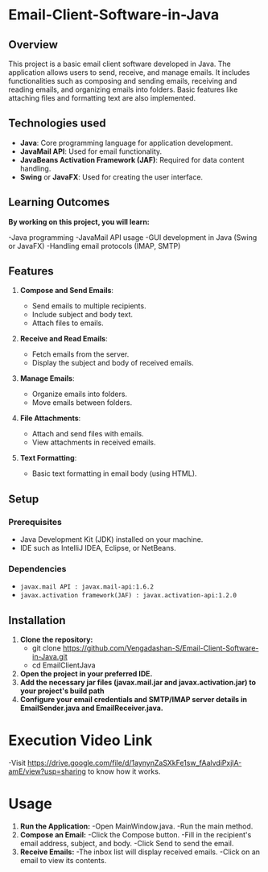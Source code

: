 # Email-Client-Software-in-Java

## Overview

This project is a basic email client software developed in Java. The application allows users to send, receive, and manage emails. It includes functionalities such as composing and sending emails, receiving and reading emails, and organizing emails into folders. Basic features like attaching files and formatting text are also implemented.

## Technologies used

- **Java**: Core programming language for application development.
- **JavaMail API**: Used for email functionality.
- **JavaBeans Activation Framework (JAF)**: Required for data content handling.
- **Swing** or **JavaFX**: Used for creating the user interface.

## Learning Outcomes
**By working on this project, you will learn:**

  -Java programming
  -JavaMail API usage
  -GUI development in Java (Swing or JavaFX)
  -Handling email protocols (IMAP, SMTP)

## Features

1. **Compose and Send Emails**: 
   - Send emails to multiple recipients.
   - Include subject and body text.
   - Attach files to emails.

2. **Receive and Read Emails**: 
   - Fetch emails from the server.
   - Display the subject and body of received emails.

3. **Manage Emails**: 
   - Organize emails into folders.
   - Move emails between folders.

4. **File Attachments**: 
   - Attach and send files with emails.
   - View attachments in received emails.

5. **Text Formatting**: 
   - Basic text formatting in email body (using HTML).

## Setup

### Prerequisites

- Java Development Kit (JDK) installed on your machine.
- IDE such as IntelliJ IDEA, Eclipse, or NetBeans.

### Dependencies

- `javax.mail API : javax.mail-api:1.6.2`
- `javax.activation framework(JAF) : javax.activation-api:1.2.0`

## Installation
1. **Clone the repository:**
    - git clone https://github.com/Vengadashan-S/Email-Client-Software-in-Java.git
    - cd EmailClientJava
2. **Open the project in your preferred IDE.**
3. **Add the necessary jar files (javax.mail.jar and javax.activation.jar) to your project's build path**
4. **Configure your email credentials and SMTP/IMAP server details in EmailSender.java and EmailReceiver.java.**

# Execution Video Link
-Visit https://drive.google.com/file/d/1aynynZaSXkFe1sw_fAalvdiPxjlA-amE/view?usp=sharing to know how it works.

# Usage
1. **Run the Application:**
   -Open MainWindow.java.
   -Run the main method.
2. **Compose an Email:**
   -Click the Compose button.
   -Fill in the recipient's email address, subject, and body.
   -Click Send to send the email.
3. **Receive Emails:**
   -The inbox list will display received emails.
   -Click on an email to view its contents.
